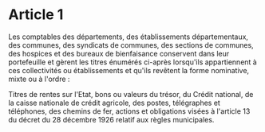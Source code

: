 # Article 1

Les comptables des départements, des établissements départementaux, des communes, des syndicats de communes, des sections de communes, des hospices et des bureaux de bienfaisance conservent dans leur portefeuille et gèrent les titres énumérés ci-après lorsqu'ils appartiennent à ces collectivités ou établissements et qu'ils revêtent la forme nominative, mixte ou à l'ordre :

Titres de rentes sur l'Etat, bons ou valeurs du trésor, du Crédit national, de la caisse nationale de crédit agricole, des postes, télégraphes et téléphones, des chemins de fer, actions et obligations visées à l'article 13 du décret du 28 décembre 1926 relatif aux règles municipales.
